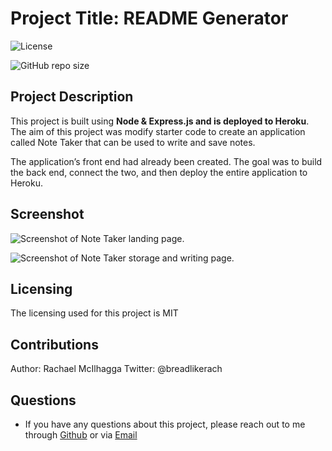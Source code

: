 # Project Title: README Generator 
![License](https://img.shields.io/github/license/mcilhaggis/responsive-portfolio)

![GitHub repo size](https://img.shields.io/github/repo-size/mcilhaggis/responsive-portfolio)


## Project Description
This project is built using **Node & Express.js and is deployed to Heroku**. The aim of this project was modify starter code to create an application called Note Taker that can be used to write and save notes. 

The application’s front end had already been created. The goal was to build the back end, connect the two, and then deploy the entire application to Heroku.


## Screenshot
![Screenshot of Note Taker landing page.](/assets/screenshot-1.png "Screenshot of Note Taker landing page.")

![Screenshot of Note Taker storage and writing page.](/assets/screenshot-2.png "Screenshot of Note Taker storage and writing page.")


## Licensing 
The licensing used for this project is MIT

## Contributions 
Author: Rachael McIlhagga
Twitter: @breadlikerach

    
## Questions
* If you have any questions about this project, please reach out to me  through <a href="https://github.com/mcilhaggis">Github</a>  or via <a href="mailto:rachael.mcilhagga@live.co.uk">Email</a>